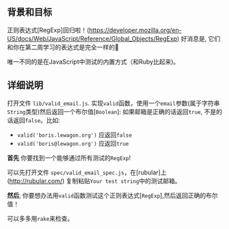 <!-- Please put your translation here and with the same style in README.md -->
## 背景和目标

正则表达式[RegExp]回归啦！(https://developer.mozilla.org/en-US/docs/Web/JavaScript/Reference/Global_Objects/RegExp) 好消息是, 它们和你在第二周学习的表达式是完全一样的🙌

唯一不同的是在JavaScript中测试的内置方式（和Ruby比起来)。

## 详细说明

打开文件 `lib/valid_email.js`. 实现`valid`函数，使用一个`email`参数(属于字符串`String`类型)然后返回一个布尔值[`Boolean`]: 如果邮箱是正确的话返回`true`, 不是的话返回`false`。比如:

- `valid('boris.lewagon.org')` 应返回`false`
- `valid('boris@lewagon.org')` 应返回`true`

**首先** 你要找到一个能够通过所有测试的`RegExp`!

可以先打开文件 `spec/valid_email_spec.js`，在[rubular]上(http://rubular.com/) 复制粘贴`Your test string`中的测试邮箱。

**然后**, 你要想办法用`valid`函数测试这个正则表达式[`RegExp`],然后返回正确的布尔值！

可以多多用`rake`来检查。
